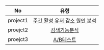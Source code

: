 |No |유형 |
|:---:|:-------------------:|
|project1 |[주간 활성 유저 감소 원인 분석](https://github.com/teng-ny/DataAnalysis/tree/main/%EC%8B%A4%EC%A0%84SQL/project1) |
|proejct2 |[검색기능분석](https://github.com/teng-ny/DataAnalysis/tree/main/%EC%8B%A4%EC%A0%84SQL/project2) |
|proejct3 |[A/B테스트](https://github.com/teng-ny/DataAnalysis/tree/main/%EC%8B%A4%EC%A0%84SQL/project3) |
